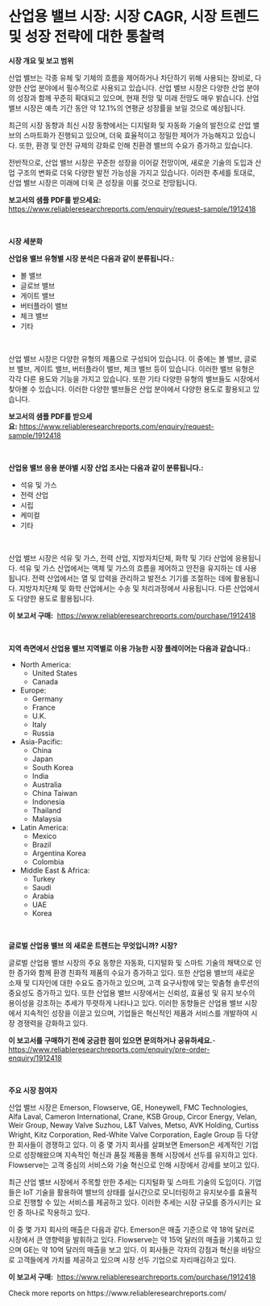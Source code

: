 <p><h1>산업용 밸브 시장: 시장 CAGR, 시장 트렌드 및 성장 전략에 대한 통찰력</h1></p><p><strong>시장 개요 및 보고 범위</strong></p>
<p><p>산업 밸브는 각종 유체 및 기체의 흐름을 제어하거나 차단하기 위해 사용되는 장비로, 다양한 산업 분야에서 필수적으로 사용되고 있습니다. 산업 밸브 시장은 다양한 산업 분야의 성장과 함께 꾸준히 확대되고 있으며, 현재 전망 및 미래 전망도 매우 밝습니다. 산업 밸브 시장은 예측 기간 동안 약 12.1%의 연평균 성장률을 보일 것으로 예상됩니다. </p><p>최근의 시장 동향과 최신 시장 동향에서는 디지털화 및 자동화 기술의 발전으로 산업 밸브의 스마트화가 진행되고 있으며, 더욱 효율적이고 정밀한 제어가 가능해지고 있습니다. 또한, 환경 및 안전 규제의 강화로 인해 친환경 밸브의 수요가 증가하고 있습니다.</p><p>전반적으로, 산업 밸브 시장은 꾸준한 성장을 이어갈 전망이며, 새로운 기술의 도입과 산업 구조의 변화로 더욱 다양한 발전 가능성을 가지고 있습니다. 이러한 추세를 토대로, 산업 밸브 시장은 미래에 더욱 큰 성장을 이룰 것으로 전망됩니다.</p></p>
<p><strong>보고서의 샘플 PDF를 받으세요:</strong> <a href="https://www.reliableresearchreports.com/enquiry/request-sample/1912418">https://www.reliableresearchreports.com/enquiry/request-sample/1912418</a></p>
<p>&nbsp;</p>
<p><strong>시장 세분화</strong></p>
<p><strong>산업용 밸브 유형별 시장 분석은 다음과 같이 분류됩니다.:</strong></p>
<p><ul><li>볼 밸브</li><li>글로브 밸브</li><li>게이트 밸브</li><li>버터플라이 밸브</li><li>체크 밸브</li><li>기타</li></ul></p>
<p>&nbsp;</p>
<p><p>산업 밸브 시장은 다양한 유형의 제품으로 구성되어 있습니다. 이 중에는 볼 밸브, 글로브 밸브, 게이트 밸브, 버터플라이 밸브, 체크 밸브 등이 있습니다. 이러한 밸브 유형은 각각 다른 용도와 기능을 가지고 있습니다. 또한 기타 다양한 유형의 밸브들도 시장에서 찾아볼 수 있습니다. 이러한 다양한 밸브들은 산업 분야에서 다양한 용도로 활용되고 있습니다.</p></p>
<p><strong>보고서의 샘플 PDF를 받으세요:</strong>&nbsp;<a href="https://www.reliableresearchreports.com/enquiry/request-sample/1912418">https://www.reliableresearchreports.com/enquiry/request-sample/1912418</a></p>
<p>&nbsp;</p>
<p><strong> 산업용 밸브 응용 분야별 시장 산업 조사는 다음과 같이 분류됩니다.:</strong></p>
<p><ul><li>석유 및 가스</li><li>전력 산업</li><li>시립</li><li>케미컬</li><li>기타</li></ul></p>
<p>&nbsp;</p>
<p><p>산업 밸브 시장은 석유 및 가스, 전력 산업, 지방자치단체, 화학 및 기타 산업에 응용됩니다. 석유 및 가스 산업에서는 액체 및 가스의 흐름을 제어하고 안전을 유지하는 데 사용됩니다. 전력 산업에서는 열 및 압력을 관리하고 발전소 기기를 조절하는 데에 활용됩니다. 지방자치단체 및 화학 산업에서는 수송 및 처리과정에서 사용됩니다. 다른 산업에서도 다양한 용도로 활용됩니다.</p></p>
<p><strong>이 보고서 구매:</strong>&nbsp; <a href="https://www.reliableresearchreports.com/purchase/1912418">https://www.reliableresearchreports.com/purchase/1912418</a></p>
<p>&nbsp;</p>
<p><strong>지역 측면에서 산업용 밸브 지역별로 이용 가능한 시장 플레이어는 다음과 같습니다.:</strong></p>
<p><ul>
    <li>
        North America:
        <ul>
            <li>United States</li>
            <li>Canada</li>
        </ul>
    </li>
    <li>
        Europe:
        <ul>
            <li>Germany</li>
            <li>France</li>
            <li>U.K.</li>
            <li>Italy</li>
            <li>Russia</li>
        </ul>
    </li>
    <li>
        Asia-Pacific:
        <ul>
            <li>China</li>
            <li>Japan</li>
            <li>South Korea</li>
            <li>India</li>
            <li>Australia</li>
            <li>China Taiwan</li>
            <li>Indonesia</li>
            <li>Thailand</li>
            <li>Malaysia</li>
        </ul>
    </li>
    <li>
        Latin America:
        <ul>
            <li>Mexico</li>
            <li>Brazil</li>
            <li>Argentina Korea</li>
            <li>Colombia</li>
        </ul>
    </li>
    <li>
        Middle East & Africa:
        <ul>
            <li>Turkey</li>
            <li>Saudi</li>
            <li>Arabia</li>
            <li>UAE</li>
            <li>Korea</li>
        </ul>
    </li>
    </ul></p>
<p>&nbsp;</p>
<p><strong>글로벌 산업용 밸브 의 새로운 트렌드는 무엇입니까? 시장?</strong></p>
<p><p>글로벌 산업용 밸브 시장의 주요 동향은 자동화, 디지털화 및 스마트 기술의 채택으로 인한 증가와 함께 환경 친화적 제품의 수요가 증가하고 있다. 또한 산업용 밸브의 새로운 소재 및 디자인에 대한 수요도 증가하고 있으며, 고객 요구사항에 맞는 맞춤형 솔루션의 중요성도 증가하고 있다. 또한 산업용 밸브 시장에서는 신뢰성, 효율성 및 유지 보수의 용이성을 강조하는 추세가 뚜렷하게 나타나고 있다. 이러한 동향들은 산업용 밸브 시장에서 지속적인 성장을 이끌고 있으며, 기업들은 혁신적인 제품과 서비스를 개발하여 시장 경쟁력을 강화하고 있다.</p></p>
<p><strong>이 보고서를 구매하기 전에 궁금한 점이 있으면 문의하거나 공유하세요.</strong>- <a href="https://www.reliableresearchreports.com/enquiry/pre-order-enquiry/1912418">https://www.reliableresearchreports.com/enquiry/pre-order-enquiry/1912418</a></p>
<p>&nbsp;</p>
<p><strong>주요 시장 참여자</strong></p>
<p><p>산업 밸브 시장은 Emerson, Flowserve, GE, Honeywell, FMC Technologies, Alfa Laval, Cameron International, Crane, KSB Group, Circor Energy, Velan, Weir Group, Neway Valve Suzhou, L&T Valves, Metso, AVK Holding, Curtiss Wright, Kitz Corporation, Red-White Valve Corporation, Eagle Group 등 다양한 회사들이 경쟁하고 있다. 이 중 몇 가지 회사를 살펴보면 Emerson은 세계적인 기업으로 성장해왔으며 지속적인 혁신과 품질 제품을 통해 시장에서 선두를 유지하고 있다. Flowserve는 고객 중심의 서비스와 기술 혁신으로 인해 시장에서 강세를 보이고 있다.</p><p>최근 산업 밸브 시장에서 주목할 만한 추세는 디지털화 및 스마트 기술의 도입이다. 기업들은 IoT 기술을 활용하여 밸브의 상태를 실시간으로 모니터링하고 유지보수를 효율적으로 진행할 수 있는 서비스를 제공하고 있다. 이러한 추세는 시장 규모를 증가시키는 요인 중 하나로 작용하고 있다.</p><p>이 중 몇 가지 회사의 매출은 다음과 같다. Emerson은 매출 기준으로 약 18억 달러로 시장에서 큰 영향력을 발휘하고 있다. Flowserve는 약 15억 달러의 매출을 기록하고 있으며 GE는 약 10억 달러의 매출을 보고 있다. 이 회사들은 각자의 강점과 혁신을 바탕으로 고객들에게 가치를 제공하고 있으며 시장 선두 기업으로 자리매김하고 있다.</p></p>
<p><strong>이 보고서 구매:</strong>&nbsp;&nbsp;<a href="https://www.reliableresearchreports.com/purchase/1912418">https://www.reliableresearchreports.com/purchase/1912418</a></p>
<p>Check more reports on https://www.reliableresearchreports.com/</p>
